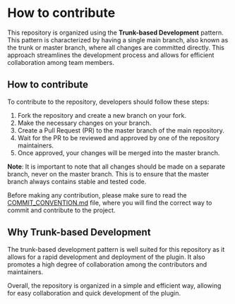 # **How to contribute**
This repository is organized using the **Trunk-based Development** pattern. This pattern is characterized by having a single main branch, also known as the trunk or master branch, where all changes are committed directly. This approach streamlines the development process and allows for efficient collaboration among team members.

## **How to contribute**
To contribute to the repository, developers should follow these steps:

1. Fork the repository and create a new branch on your fork.
2. Make the necessary changes on your branch.
3. Create a Pull Request (PR) to the master branch of the main repository.
4. Wait for the PR to be reviewed and approved by one of the repository maintainers.
5. Once approved, your changes will be merged into the master branch.

**Note**: It is important to note that all changes should be made on a separate branch, never on the master branch. This is to ensure that the master branch always contains stable and tested code.

Before making any contribution, please make sure to read the [COMMIT_CONVENTION.md](COMMIT_CONVENTION.md) file, where you will find the correct way to commit and contribute to the project.

## **Why Trunk-based Development**
The trunk-based development pattern is well suited for this repository as it allows for a rapid development and deployment of the plugin. It also promotes a high degree of collaboration among the contributors and maintainers.

Overall, the repository is organized in a simple and efficient way, allowing for easy collaboration and quick development of the plugin.